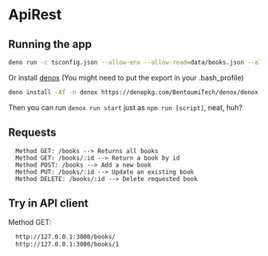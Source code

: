 # ApiRest

## Running the app

```bash
deno run -c tsconfig.json --allow-env --allow-read=data/books.json --allow-net app.ts
```

Or install [denox](https://github.com/BentoumiTech/denox/) (You might need to put the export in your .bash_profile)

```bash
deno install -Af -n denox https://denopkg.com/BentoumiTech/denox/denox.ts
```

Then you can run `denox run start` just as `npm run [script]`, neat, huh?

## Requests

```text
  Method GET: /books --> Returns all books
  Method GET: /books/:id --> Return a book by id
  Method POST: /books --> Add a new book
  Method PUT: /books/:id --> Update an existing book
  Method DELETE: /books/:id --> Delete requested book
```

## Try in API client

Method GET:

```bash
  http://127.0.0.1:3000/books/
  http://127.0.0.1:3000/books/1
```

```

```
